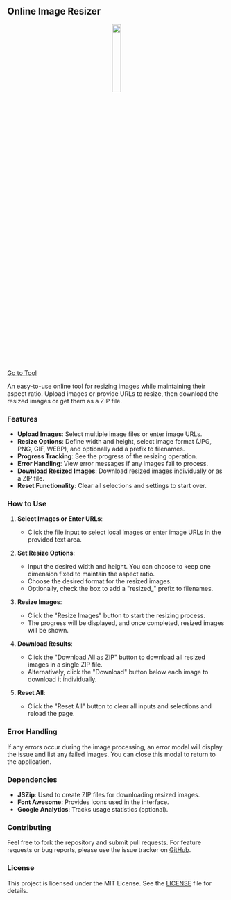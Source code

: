 ## Online Image Resizer
<div align="center"><a href="https://saramjh.github.io/resizeIMG/"><img src="https://github.com/user-attachments/assets/b5d6bca8-b9a4-4fdd-8aa2-c218b4e91cd0" width="20%"></a></div>

<a href="https://saramjh.github.io/resizeIMG/">Go to Tool</a>

An easy-to-use online tool for resizing images while maintaining their aspect ratio. Upload images or provide URLs to resize, then download the resized images or get them as a ZIP file.

### Features

- **Upload Images**: Select multiple image files or enter image URLs.
- **Resize Options**: Define width and height, select image format (JPG, PNG, GIF, WEBP), and optionally add a prefix to filenames.
- **Progress Tracking**: See the progress of the resizing operation.
- **Error Handling**: View error messages if any images fail to process.
- **Download Resized Images**: Download resized images individually or as a ZIP file.
- **Reset Functionality**: Clear all selections and settings to start over.

### How to Use

1. **Select Images or Enter URLs**:

   - Click the file input to select local images or enter image URLs in the provided text area.

2. **Set Resize Options**:

   - Input the desired width and height. You can choose to keep one dimension fixed to maintain the aspect ratio.
   - Choose the desired format for the resized images.
   - Optionally, check the box to add a "resized\_" prefix to filenames.

3. **Resize Images**:

   - Click the "Resize Images" button to start the resizing process.
   - The progress will be displayed, and once completed, resized images will be shown.

4. **Download Results**:

   - Click the "Download All as ZIP" button to download all resized images in a single ZIP file.
   - Alternatively, click the "Download" button below each image to download it individually.

5. **Reset All**:
   - Click the "Reset All" button to clear all inputs and selections and reload the page.

### Error Handling

If any errors occur during the image processing, an error modal will display the issue and list any failed images. You can close this modal to return to the application.

### Dependencies

- **JSZip**: Used to create ZIP files for downloading resized images.
- **Font Awesome**: Provides icons used in the interface.
- **Google Analytics**: Tracks usage statistics (optional).

### Contributing

Feel free to fork the repository and submit pull requests. For feature requests or bug reports, please use the issue tracker on [GitHub](https://github.com/saramjh/resizeIMG).

### License

This project is licensed under the MIT License. See the [LICENSE](LICENSE) file for details.
